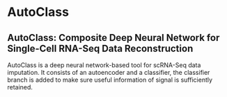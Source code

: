 # AutoClass

## AutoClass: Composite Deep Neural Network for Single-Cell RNA-Seq Data Reconstruction
AutoClass is a deep neural network-based tool for scRNA-Seq data imputation. It consists of an autoencoder and a classifier, 
the classifier branch is added to make sure useful information of signal is sufficiently retained.
